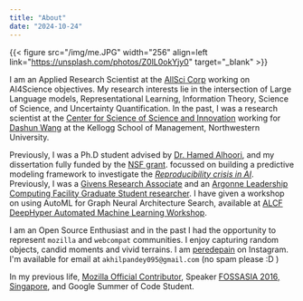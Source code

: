 ```yaml
---
title: "About"
date: "2024-10-24"
---
```


{{< figure src="/img/me.JPG" width="256" align=left link="https://unsplash.com/photos/Z0lL0okYjy0" target="_blank" >}}

I am an Applied Research Scientist at the [AllSci Corp](https://allsci.com/) working on AI4Science objectives. My research interests lie in the intersection of Large Language models, Representational Learning, Information Theory, Science of Science, and Uncertainty Quantification. In the past, I was a research scientist at the [Center for Science of Science and Innovation](https://www.kellogg.northwestern.edu/research/science-of-science.aspx) working for [Dashun Wang](https://www.dashunwang.com/) at the Kellogg School of Management, Northwestern University.

Previously, I was a Ph.D student advised by [Dr. Hamed Alhoori](https://alhoori.github.io/), and my dissertation fully funded by the [NSF grant](https://www.nsf.gov/awardsearch/showAward?AWD_ID=2022443&HistoricalAwards=false). focussed on building a predictive modeling framework to investigate the [*Reproducibility crisis in AI*](https://www.science.org/doi/full/10.1126/science.359.6377.725?casa_token=B4RgaLsweT0AAAAA%3AsuAiGo_9E7o0T0WkRQPxEQVn3-X9edRZ8OatwAxM2YEifI-S2bGXYNtTwNdRDg38zqEVTqBhLYe1SfE). Previously, I was a [Givens Research Associate](https://www.anl.gov/education/givens-associates) and an [Argonne Leadership Computing Facility Graduate Student researcher](https://www.alcf.anl.gov/alcf-student-opportunities). I have given a workshop on using AutoML for Graph Neural Architecture Search, available at [ALCF DeepHyper Automated Machine Learning Workshop](https://deephyper.github.io/events/workshop-anl-2022-summer).

I am an Open Source Enthusiast and in the past I had the opportunity to represent `mozilla` and `webcompat` communities. I enjoy capturing random objects, candid moments and vivid terrains. I am [peredepain](https://www.instagram.com/peredepain/) on Instagram. I'm available for email at `akhilpandey095@gmail.com` (no spam please :D )

In my previous life, [Mozilla Official Contributor](https://www.mozilla.org/credits/), Speaker [FOSSASIA 2016, Singapore](https://www.youtube.com/watch?v=iUoCGXDjvvQ), and Google Summer of Code Student.
